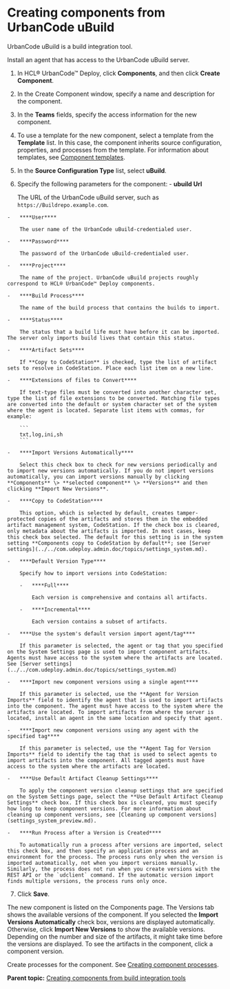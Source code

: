 # Creating components from UrbanCode uBuild

UrbanCode uBuild is a build integration tool.

Install an agent that has access to the UrbanCode uBuild server.

1.   In HCL® UrbanCode™ Deploy, click **Components**, and then click **Create Component**. 
2.   In the Create Component window, specify a name and description for the component. 
3.  In the **Teams** fields, specify the access information for the new component.
4.  To use a template for the new component, select a template from the **Template** list. In this case, the component inherits source configuration, properties, and processes from the template. For information about templates, see [Component templates](comp_template.md).
5.   In the **Source Configuration Type** list, select **uBuild**. 
6.   Specify the following parameters for the component: 
    -   ****ubuild Url****

        The URL of the UrbanCode uBuild server, such as `https://Buildrepo.example.com`.

    -   ****User****

        The user name of the UrbanCode uBuild-credentialed user.

    -   ****Password****

        The password of the UrbanCode uBuild-credentialed user.

    -   ****Project****

        The name of the project. UrbanCode uBuild projects roughly correspond to HCL® UrbanCode™ Deploy components.

    -   ****Build Process****

        The name of the build process that contains the builds to import.

    -   ****Status****

        The status that a build life must have before it can be imported. The server only imports build lives that contain this status.

    -   ****Artifact Sets****

        If **Copy to CodeStation** is checked, type the list of artifact sets to resolve in CodeStation. Place each list item on a new line.

    -   ****Extensions of files to Convert****

        If text-type files must be converted into another character set, type the list of file extensions to be converted. Matching file types are converted into the default or system character set of the system where the agent is located. Separate list items with commas, for example:

        ```
        txt,log,ini,sh
        ```

    -   ****Import Versions Automatically****

        Select this check box to check for new versions periodically and to import new versions automatically. If you do not import versions automatically, you can import versions manually by clicking **Components** \> **selected component** \> **Versions** and then clicking **Import New Versions**.

    -   ****Copy to CodeStation****

        This option, which is selected by default, creates tamper-protected copies of the artifacts and stores them in the embedded artifact management system, CodeStation. If the check box is cleared, only metadata about the artifacts is imported. In most cases, keep this check box selected. The default for this setting is in the system setting **Components copy to CodeStation by default**; see [Server settings](../../com.udeploy.admin.doc/topics/settings_system.md).

    -   ****Default Version Type****

        Specify how to import versions into CodeStation:

        -   ****Full****

            Each version is comprehensive and contains all artifacts.

        -   ****Incremental****

            Each version contains a subset of artifacts.

    -   ****Use the system's default version import agent/tag****

        If this parameter is selected, the agent or tag that you specified on the System Settings page is used to import component artifacts. Agents must have access to the system where the artifacts are located. See [Server settings](../../com.udeploy.admin.doc/topics/settings_system.md)

    -   ****Import new component versions using a single agent****

        If this parameter is selected, use the **Agent for Version Imports** field to identify the agent that is used to import artifacts into the component. The agent must have access to the system where the artifacts are located. To import artifacts from where the server is located, install an agent in the same location and specify that agent.

    -   ****Import new component versions using any agent with the specified tag****

        If this parameter is selected, use the **Agent Tag for Version Imports** field to identify the tag that is used to select agents to import artifacts into the component. All tagged agents must have access to the system where the artifacts are located.

    -   ****Use Default Artifact Cleanup Settings****

        To apply the component version cleanup settings that are specified on the System Settings page, select the **Use Default Artifact Cleanup Settings** check box. If this check box is cleared, you must specify how long to keep component versions. For more information about cleaning up component versions, see [Cleaning up component versions](settings_system_preview.md).

    -   ****Run Process after a Version is Created****

        To automatically run a process after versions are imported, select this check box, and then specify an application process and an environment for the process. The process runs only when the version is imported automatically, not when you import versions manually. Similarly, the process does not run when you create versions with the REST API or the `udclient` command. If the automatic version import finds multiple versions, the process runs only once.

7.   Click **Save**. 

The new component is listed on the Components page. The Versions tab shows the available versions of the component. If you selected the **Import Versions Automatically** check box, versions are displayed automatically. Otherwise, click **Import New Versions** to show the available versions. Depending on the number and size of the artifacts, it might take time before the versions are displayed. To see the artifacts in the component, click a component version.

Create processes for the component. See [Creating component processes](comp_process_configure.md).

**Parent topic:** [Creating components from build integration tools](../topics/comp_create_buildTools.md)


